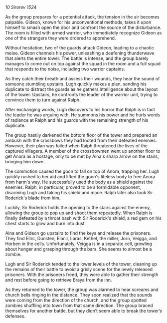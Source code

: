 *10 Sirorev 1524*

As the group prepares for a potential attack, the tension in the air becomes palpable. Gideon, known for his unconventional methods, takes it upon himself to smash open the door and confront the source of the disturbance. The room is filled with armed warrior, who immediately recognize Gideon as one of the strangers they were ordered to apprehend.

Without hesitation, two of the guards attack Gideon, leading to a chaotic melee. Gideon channels his power, unleashing a deafening thunderwave that alerts the entire tower. The battle is intense, and the group barely manages to come out on top against the squad in the room and a full squad that responds to the noise, including two warrior captains.

As they catch their breath and assess their wounds, they hear the sound of someone stumbling upstairs. Lugh quickly makes a plan, sending his duplicate to distract the guards as he gathers intelligence about the layout of the tower. Upstairs, he confronts the leader of the warrior unit, trying to convince them to turn against Ralph.

After exchanging words, Lugh discovers to his horror that Ralph is in fact the leader he was arguing with. He summons his power and he hurls words of radiance at Ralph and his guards with the remaining strength of his duplicate.  
  
The group hastily darkened the bottom floor of the tower and prepared an ambush with the crossbows they had looted from their defeated enemies. However, their plan was foiled when Ralph threatened the lives of the captured villagers. A member of the crossbowmen went up another floor to get Anora as a hostage, only to be met by Aina's sharp arrow on the stairs, bringing him down.

The commotion caused the goon to fall on top of Anora, trapping her. Lugh quickly rushed to her aid and lifted the goon's lifeless body to free Anora from harm's way. He successfully used the body as a shield against the enemies. Ralph, in particular, proved to be a formidable opponent, disarming Lugh and taking his shield and mace. Ralph later also took Sir Roderick's blade from him.

Luckily, Sir Roderick holds the opening to the stairs against the enemy, allowing the group to pop up and shoot them repeatedly. When Ralph is finally defeated by a throat bash with Sir Roderick's shield, a red gem on his chest starts to glow and burn into dust.

Aina and Gideon go upstairs to find the keys and release the prisoners. They find Elric, Dunsten, Elanil, Laras, Kethel, the miller, Jorn, Veigga, and Horben in the cells. Unfortunately, Veigga is in a separate cell, growling about hunger and grasping through the bars. She seems to almost be a zombie.

Lugh and Sir Roderick tended to the lower levels of the tower, cleaning up the remains of their battle to avoid a grisly scene for the newly released prisoners. With the prisoners freed, they were able to gather their strength and rest before going to retrieve Braya from the inn.

As they returned to the tower, the group was alarmed to hear screams and church bells ringing in the distance. They soon realized that the sounds were coming from the direction of the church, and the group spotted zombies shuffling into town from that same direction. The group braced themselves for another battle, but they didn’t seem able to break the tower’s defenses.